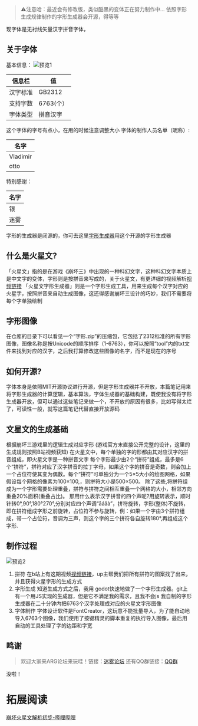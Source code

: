 > ⚠️注意哈：最近会有修改版，类似酷黑的变体正在努力制作中...
依照字形生成规律制作的字形生成器会开源，得等等

现字体是无衬线矢量汉字拼音字体，

## 关于字体
基本信息：
![预览1](https://github.com/user-attachments/assets/cd7affa1-e70e-4ced-8718-0e8e65f7391d)

|信息栏     |  值   |
| --- | --- |
|汉字标准|GB2312|
|支持字数|6763(个）
|字体类型|拼音汉字


这个字体的字号有点小，在用的时候注意调整大小
字体的制作人员名单（昵称）:

|名字     |
| --- |
|Vladimir|
|otto |

特别感谢：

|名字     |
| --- | 
|银   | 
|迷雾|

字形的生成器是闭源的，你可去这里[字形生成器](https://github.com/SpeedyOrc-C/Honkai-3rd-II-Martian)用这个开源的字形生成器

## 什么是火星文?
「火星文」指的是在游戏《崩坏三》中出现的一种科幻文字，这种科幻文字本质上是中文字的变体，字形则是按拼音来写成的，关于火星文，有更详细的视频解析[视频链接](https://b23.tv/f8WnEch)
「火星文字形生成器」则是一个字形生成工具，用来生成每个汉字对应的火星字，按照拼音来自动生成图像，这还得感谢崩坏三设计的巧妙，我们不需要将每个字单独绘制
## 字形图像
在仓库的目录下可以看见一个“字形.zip”的压缩包，它包括了2312标准的所有字形图像，图像名称是按Unicode的顺序排序（1-6763），你可以按照“tool”内的txt文件来找到对应的汉字，之后我打算修改这些图像的名字，而不是现在的序号
## 如何开源?
字体本身是依照MIT开源协议进行开源，但是字形生成器并不开放，本篇笔记用来将字形生成器的计算逻辑，基本算法，字体生成器的基础构建，既使我没有将字形生成器开放，但可以通过这些笔记来做一个，不开放的原因有很多，比如写得太烂了，可读性一般，就写这篇笔记代替直接开放源码
## 文星文的生成基础
根据崩坏三游戏里的逻辑生成对应字形
(游戏官方末直接公开完整的设计，这里的生成规则按照B站视频获知)
在火星文中，每个单独的字的形都由其对应汉字的拼音组成，即火星文字是一种拼音文字
每个字形最少由2个“拼符”组成，最多是6个“拼符”，拼符对应了汉字拼音的拉丁字母，如果这个字的拼音是奇数，则会加上一个占位符使其变为偶数。每个“拼符”可单独分为一个5×5大小的绘图网格，如果假设每个网格的像素为100×100,，则拼符大小是500×500。
除了这些,将拼符组成为一个字形需要处理重叠，拼符与拼符之间相互重叠一个网格的大小，相邻方向重叠20%面积(重叠占比)。
那用什么表示汉字拼音的四个声呢?用旋转表示，顺时针转0°,90°,180°270°,分别对应四个声调“āáǎà”，拼符旋转，字形(整体)不旋转，即在拼符组成字形之前旋转，占位符不参与旋转，例：如果一个字由3个拼符组成，带一个占位符，音调为三声，则这个字的三个拼符各自旋转180°,再组成这个字形.


## 制作过程
![预览2](https://github.com/user-attachments/assets/131afc62-8076-4886-b049-e86e9835d818)

1. 拼符
在b站上有这期视频[视频链接](https://b23.tv/f8WnEch)，up主帮我们把所有拼符的图案找了出来，并且获得火星字形的生成方式
2. 字形生成
知道生成方式之后，我用 godot快速地做了一个字形生成器。git上有一个用JS实现的生成器，但是它不满足我的需求，且我不会js
我自制的字形生成器在二十分钟内把6763个汉字处理成对应的火星文字形图像
3. 字体制作
字体设计软件是FontCreator，这玩意不能批量导入，为了能自动地导入6763个图像，我们使用了按键精灵的脚本重复的执行导入图像，最后用自动的工具处理了字的边距和字宽

## 鸣谢
> 欢迎大家来ARG论坛来玩哇！链接：[迷雾论坛](https://www.mistarg.cn) 
> 还有QQ群链接：[QQ群](https://qm.qq.com/q/Prh0S9r128)

没啦！

# 拓展阅读
[崩坏火星文解析初步-哔哩哔哩](https://b23.tv/xCIbYN5)
